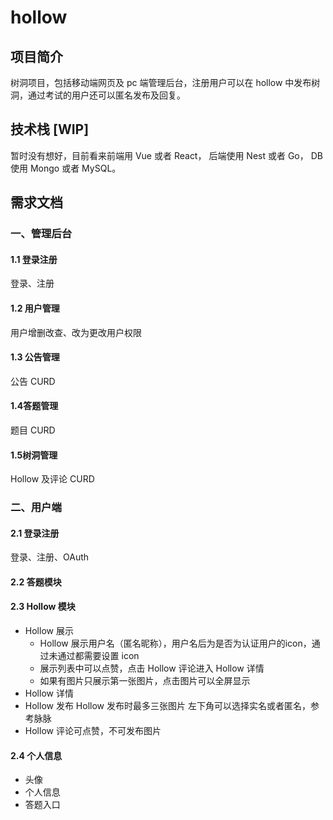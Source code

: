 # hollow

## 项目简介
树洞项目，包括移动端网页及 pc 端管理后台，注册用户可以在 hollow 中发布树洞，通过考试的用户还可以匿名发布及回复。

## 技术栈 [WIP]
暂时没有想好，目前看来前端用 Vue 或者 React， 后端使用 Nest 或者 Go， DB 使用 Mongo 或者 MySQL。

##  需求文档
### 一、管理后台
#### 1.1 登录注册
登录、注册
#### 1.2 用户管理
用户增删改查、改为更改用户权限
#### 1.3 公告管理
公告 CURD
#### 1.4答题管理
题目 CURD
#### 1.5树洞管理
Hollow 及评论 CURD

### 二、用户端
#### 2.1 登录注册
登录、注册、OAuth
#### 2.2 答题模块
#### 2.3 Hollow 模块
- Hollow 展示
  - Hollow 展示用户名（匿名昵称），用户名后为是否为认证用户的icon，通过未通过都需要设置 icon
  - 展示列表中可以点赞，点击 Hollow 评论进入 Hollow 详情
  - 如果有图片只展示第一张图片，点击图片可以全屏显示
- Hollow 详情
- Hollow 发布
Hollow 发布时最多三张图片
左下角可以选择实名或者匿名，参考脉脉
- Hollow 评论可点赞，不可发布图片
#### 2.4 个人信息
- 头像
- 个人信息
- 答题入口
